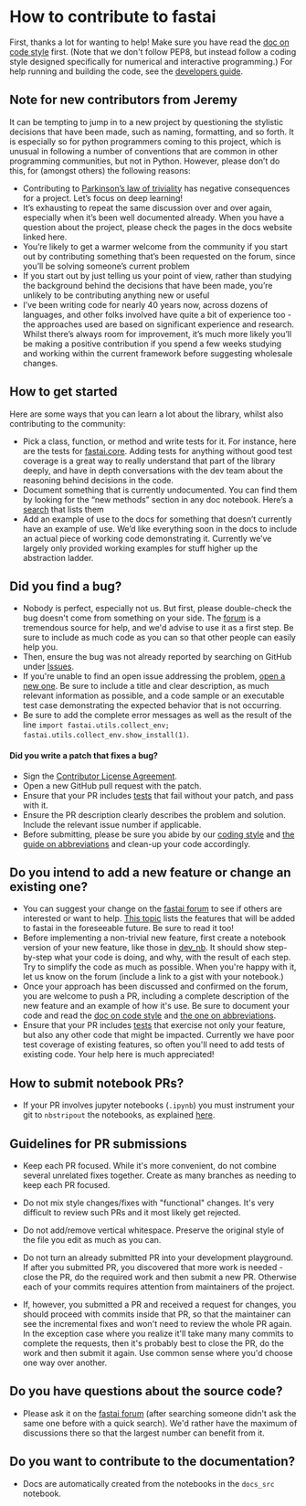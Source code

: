 # How to contribute to fastai

First, thanks a lot for wanting to help! Make sure you have read the [doc on code style](
https://docs.fast.ai/dev/style.html) first. (Note that we don't follow PEP8, but instead follow a coding style designed specifically for numerical and interactive programming.) For help running and building the code, see the [developers guide](https://docs.fast.ai/dev/develop.html).

## Note for new contributors from Jeremy

It can be tempting to jump in to a new project by questioning the stylistic decisions that have been made, such as naming, formatting, and so forth. It is especially so for python programmers coming to this project, which is unusual in following a number of conventions that are common in other programming communities, but not in Python. However, please don’t do this, for (amongst others) the following reasons:

- Contributing to [Parkinson’s law of triviality](https://www.wikiwand.com/en/Law_of_triviality) has negative consequences for a project. Let’s focus on deep learning!
- It’s exhausting to repeat the same discussion over and over again, especially when it’s been well documented already. When you have a question about the project, please check the pages in the docs website linked here.
- You’re likely to get a warmer welcome from the community if you start out by contributing something that’s been requested on the forum, since you’ll be solving someone’s current problem
- If you start out by just telling us your point of view, rather than studying the background behind the decisions that have been made, you’re unlikely to be contributing anything new or useful
- I’ve been writing code for nearly 40 years now, across dozens of languages, and other folks involved have quite a bit of experience too - the approaches used are based on significant experience and research. Whilst there’s always room for improvement, it’s much more likely you’ll be making a positive contribution if you spend a few weeks studying and working within the current framework before suggesting wholesale changes.

## How to get started

Here are some ways that you can learn a lot about the library, whilst also contributing to the community:

- Pick a class, function, or method and write tests for it. For instance, here are the tests for [fastai.core](https://github.com/fastai/fastai/blob/master/tests/test_core.py). Adding tests for anything without good test coverage is a great way to really understand that part of the library deeply, and have in depth conversations with the dev team about the reasoning behind decisions in the code.
- Document something that is currently undocumented. You can find them by looking for the “new methods” section in any doc notebook. Here’s a [search](https://github.com/fastai/fastai/search?q=%22new+methods%22&unscoped_q=%22new+methods%22) that lists them
- Add an example of use to the docs for something that doesn’t currently have an example of use. We’d like everything soon in the docs to include an actual piece of working code demonstrating it. Currently we’ve largely only provided working examples for stuff higher up the abstraction ladder.

## Did you find a bug?

* Nobody is perfect, especially not us. But first, please double-check the bug doesn't come from something on your side. The [forum](http://forums.fast.ai/) is a tremendous source for help, and we'd advise to use it as a first step. Be sure to include as much code as you can so that other people can easily help you.
* Then, ensure the bug was not already reported by searching on GitHub under [Issues](https://github.com/fastai/fastai/issues).
* If you're unable to find an open issue addressing the problem, [open a new one](https://github.com/fastai/fastai/issues/new). Be sure to include a title and clear description, as much relevant information as possible, and a code sample or an executable test case demonstrating the expected behavior that is not occurring.
* Be sure to add the complete error messages as well as the result of the line `import fastai.utils.collect_env; fastai.utils.collect_env.show_install(1)`.

#### Did you write a patch that fixes a bug?

* Sign the [Contributor License Agreement](https://www.clahub.com/agreements/fastai/fastai).
* Open a new GitHub pull request with the patch.
* Ensure that your PR includes [tests](https://docs.fast.ai/dev/test.html) that fail without your patch, and pass with it.
* Ensure the PR description clearly describes the problem and solution. Include the relevant issue number if applicable.
* Before submitting, please be sure you abide by our [coding style](https://docs.fast.ai/dev/style.html) and [the guide on abbreviations](https://docs.fast.ai/dev/abbr.html) and clean-up your code accordingly.

## Do you intend to add a new feature or change an existing one?

* You can suggest your change on the [fastai forum](http://forums.fast.ai/) to see if others are interested or want to help. [This topic](http://forums.fast.ai/t/fastai-v1-adding-features/23041/8) lists the features that will be added to fastai in the foreseeable future. Be sure to read it too!
* Before implementing a non-trivial new feature, first create a notebook version of your new feature, like those in [dev_nb](https://github.com/fastai/fastai_docs/tree/master/dev_nb). It should show step-by-step what your code is doing, and why, with the result of each step. Try to simplify the code as much as possible. When you're happy with it, let us know on the forum (include a link to a gist with your notebook.)
* Once your approach has been discussed and confirmed on the forum, you are welcome to push a PR, including a complete description of the new feature and an example of how it's use. Be sure to document your code and read the [doc on code style](https://docs.fast.ai/dev/style.html) and [the one on abbreviations](https://docs.fast.ai/dev/abbr.html).
* Ensure that your PR includes [tests](https://docs.fast.ai/dev/test.html) that exercise not only your feature, but also any other code that might be impacted. Currently we have poor test coverage of existing features, so often you'll need to add tests of existing code. Your help here is much appreciated!

## How to submit notebook PRs?

* If your PR involves jupyter notebooks (`.ipynb`) you must instrument your git to `nbstripout` the notebooks, as explained [here](https://docs.fast.ai/dev/develop.html).


## Guidelines for PR submissions

* Keep each PR focused. While it's more convenient, do not combine several unrelated fixes together. Create as many branches as needing to keep each PR focused.

* Do not mix style changes/fixes with "functional" changes. It's very difficult to review such PRs and it most likely get rejected.

* Do not add/remove vertical whitespace. Preserve the original style of the file you edit as much as you can.

* Do not turn an already submitted PR into your development playground. If after you submitted PR, you discovered that more work is needed - close the PR, do the required work and then submit a new PR. Otherwise each of your commits requires attention from maintainers of the project.

* If, however, you submitted a PR and received a request for changes, you should proceed with commits inside that PR, so that the maintainer can see the incremental fixes and won't need to review the whole PR again. In the exception case where you realize it'll take many many commits to complete the requests, then it's probably best to close the PR, do the work and then submit it again. Use common sense where you'd choose one way over another.

## Do you have questions about the source code?

* Please ask it on the [fastai forum](http://forums.fast.ai/) (after searching someone didn't ask the same one before with a quick search). We'd rather have the maximum of discussions there so that the largest number can benefit from it.

## Do you want to contribute to the documentation?

* Docs are automatically created from the notebooks in the `docs_src` notebook.
